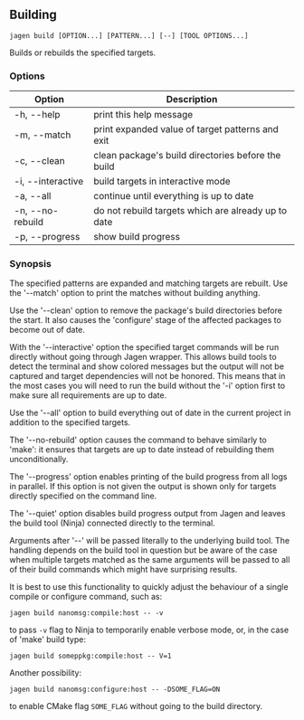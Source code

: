 ## Building

`jagen build [OPTION...] [PATTERN...] [--] [TOOL OPTIONS...]`

Builds or rebuilds the specified targets.

### Options

Option             | Description
-------------------|------------
-h, --help         | print this help message
-m, --match        | print expanded value of target patterns and exit
-c, --clean        | clean package's build directories before the build
-i, --interactive  | build targets in interactive mode
-a, --all          | continue until everything is up to date
-n, --no-rebuild   | do not rebuild targets which are already up to date
-p, --progress     | show build progress

### Synopsis

The specified patterns are expanded and matching targets are rebuilt. Use the
'--match' option to print the matches without building anything.

Use the '--clean' option to remove the package's build directories before the
start. It also causes the 'configure' stage of the affected packages to become
out of date.

With the '--interactive' option the specified target commands will be run directly without going
through Jagen wrapper. This allows build tools to detect the terminal and show colored messages but
the output will not be captured and target dependencies will not be honored. This means that in the
most cases you will need to run the build without the '-i' option first to make sure all
requirements are up to date.

Use the '--all' option to build everything out of date in the current project
in addition to the specified targets.

The '--no-rebuild' option causes the command to behave similarly to 'make': it
ensures that targets are up to date instead of rebuilding them unconditionally.

The '--progress' option enables printing of the build progress from all logs in
parallel. If this option is not given the output is shown only for targets
directly specified on the command line.

The '--quiet' option disables build progress output from Jagen and leaves the
build tool (Ninja) connected directly to the terminal.

Arguments after '--' will be passed literally to the underlying build tool.
The handling depends on the build tool in question but be aware of the case
when multiple targets matched as the same arguments will be passed to all of
their build commands which might have surprising results.

It is best to use this functionality to quickly adjust the behaviour of a
single compile or configure command, such as:

    jagen build nanomsg:compile:host -- -v

to pass `-v` flag to Ninja to temporarily enable verbose mode, or, in the case
of 'make' build type:

    jagen build someppkg:compile:host -- V=1

Another possibility:

    jagen build nanomsg:configure:host -- -DSOME_FLAG=ON

to enable CMake flag `SOME_FLAG` without going to the build directory.
